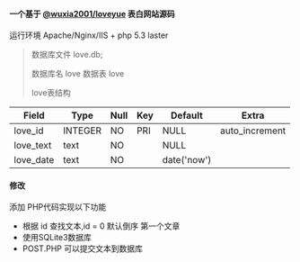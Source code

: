#### 一个基于 [@wuxia2001/loveyue](https://github.com/wuxia2001/loveyue) 表白网站源码

运行环境 Apache/Nginx/IIS + php 5.3 laster

> 数据库文件 love.db;
> 
> 数据库名 love  数据表 love
> 
> love表结构

|Field|Type|Null|Key|Default|Extra
| ---- | ---- | ---- | ---- | ---- | ---- |
| love_id    | INTEGER     | NO | PRI | NULL | auto_increment |
| love_text   | text | NO | | NULL | |
| love_date | text      | NO | | date('now') | |

#### 修改

添加 PHP代码实现以下功能

+ 根据 id 查找文本,id = 0 默认倒序 第一个文章
+ 使用SQLite3数据库
+ POST.PHP 可以提交文本到数据库